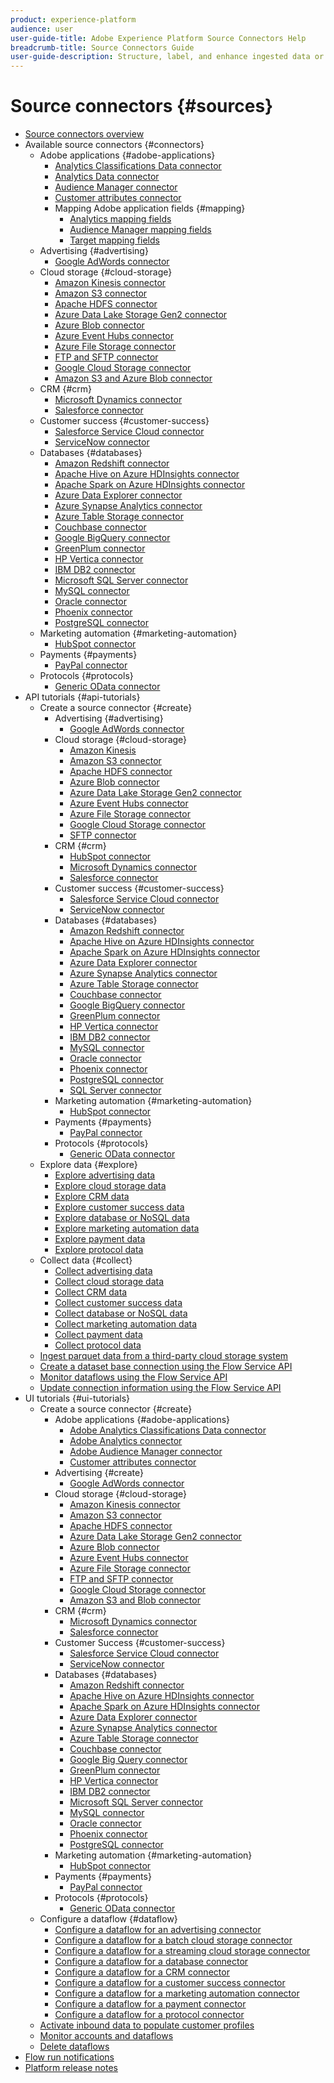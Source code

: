 ```yaml
---
product: experience-platform
audience: user
user-guide-title: Adobe Experience Platform Source Connectors Help
breadcrumb-title: Source Connectors Guide
user-guide-description: Structure, label, and enhance ingested data or ingest data from a variety of sources such as Adobe applications, cloud-based storage, databases, and many others.
---
```


# Source connectors {#sources}

- [Source connectors overview](home.md)
- Available source connectors {#connectors}
  - Adobe applications {#adobe-applications}
    - [Analytics Classifications Data connector](connectors/adobe-applications/classifications.md)
    - [Analytics Data connector](connectors/adobe-applications/analytics.md)
    - [Audience Manager connector](connectors/adobe-applications/audience-manager.md)
    - [Customer attributes connector](connectors/adobe-applications/customer-attributes.md)
    - Mapping Adobe application fields {#mapping}
      - [Analytics mapping fields](connectors/adobe-applications/mapping/analytics.md)
      - [Audience Manager mapping fields](connectors/adobe-applications/mapping/audience-manager.md)
      - [Target mapping fields](connectors/adobe-applications/mapping/target.md)
  - Advertising {#advertising}
    - [Google AdWords connector](connectors/advertising/ads.md)
  - Cloud storage {#cloud-storage}
    - [Amazon Kinesis connector](connectors/cloud-storage/kinesis.md)
    - [Amazon S3 connector](connectors/cloud-storage/s3.md)
    - [Apache HDFS connector](connectors/cloud-storage/hdfs.md)
    - [Azure Data Lake Storage Gen2 connector](connectors/cloud-storage/adls-gen2.md)
    - [Azure Blob connector](connectors/cloud-storage/blob.md)
    - [Azure Event Hubs connector](connectors/cloud-storage/eventhub.md)
    - [Azure File Storage connector](connectors/cloud-storage/azure-file-storage.md)
    - [FTP and SFTP connector](connectors/cloud-storage/ftp-sftp.md)
    - [Google Cloud Storage connector](connectors/cloud-storage/google-cloud-storage.md)
    - [Amazon S3 and Azure Blob connector](connectors/cloud-storage/blob-s3.md)
  - CRM {#crm}
    - [Microsoft Dynamics connector](connectors/crm/ms-dynamics.md)
    - [Salesforce connector](connectors/crm/salesforce.md)
  - Customer success {#customer-success}
    - [Salesforce Service Cloud connector](connectors/customer-success/salesforce-service-cloud.md)
    - [ServiceNow connector](connectors/customer-success/servicenow.md)
  - Databases {#databases}
    - [Amazon Redshift connector](connectors/databases/redshift.md)
    - [Apache Hive on Azure HDInsights connector](connectors/databases/hive.md)
    - [Apache Spark on Azure HDInsights connector](connectors/databases/spark.md)
    - [Azure Data Explorer connector](connectors/databases/data-explorer.md)
    - [Azure Synapse Analytics connector](connectors/databases/synapse-analytics.md)
    - [Azure Table Storage connector](connectors/databases/ats.md)
    - [Couchbase connector](connectors/databases/couchbase.md)
    - [Google BigQuery connector](connectors/databases/bigquery.md)
    - [GreenPlum connector](connectors/databases/greenplum.md)
    - [HP Vertica connector](connectors/databases/hp-vertica.md)
    - [IBM DB2 connector](connectors/databases/ibm-db2.md)
    - [Microsoft SQL Server connector](connectors/databases/sql-server.md)
    - [MySQL connector](connectors/databases/mysql.md)
    - [Oracle connector](connectors/databases/oracle.md)
    - [Phoenix connector](connectors/databases/phoenix.md)
    - [PostgreSQL connector](connectors/databases/postgres.md)
  - Marketing automation {#marketing-automation}
    - [HubSpot connector](connectors/marketing-automation/hubspot.md)
  - Payments {#payments}
    - [PayPal connector](connectors/payments/paypal.md)
  - Protocols {#protocols}
    - [Generic OData connector](connectors/protocols/odata.md)
- API tutorials {#api-tutorials}
  - Create a source connector {#create}
    - Advertising {#advertising}
      - [Google AdWords connector](tutorials/api/create/advertising/ads.md)
    - Cloud storage {#cloud-storage}
      - [Amazon Kinesis](tutorials/api/create/cloud-storage/kinesis.md)
      - [Amazon S3 connector](tutorials/api/create/cloud-storage/s3.md)
      - [Apache HDFS connector](tutorials/api/create/cloud-storage/hdfs.md)
      - [Azure Blob connector](tutorials/api/create/cloud-storage/blob.md)
      - [Azure Data Lake Storage Gen2 connector](tutorials/api/create/cloud-storage/adls-gen2.md)
      - [Azure Event Hubs connector](tutorials/api/create/cloud-storage/eventhub.md)
      - [Azure File Storage connector](tutorials/api/create/cloud-storage/azure-file-storage.md)
      - [Google Cloud Storage connector](tutorials/api/create/cloud-storage/google.md)
      - [SFTP connector](tutorials/api/create/cloud-storage/sftp.md)
    - CRM {#crm}
      - [HubSpot connector](tutorials/api/create/crm/hubspot.md)
      - [Microsoft Dynamics connector](tutorials/api/create/crm/ms-dynamics.md)
      - [Salesforce connector](tutorials/api/create/crm/salesforce.md)
    - Customer success {#customer-success}
      - [Salesforce Service Cloud connector](tutorials/api/create/customer-success/salesforce-service-cloud.md)
      - [ServiceNow connector](tutorials/api/create/customer-success/servicenow.md)
    - Databases {#databases}
      - [Amazon Redshift connector](tutorials/api/create/databases/redshift.md)
      - [Apache Hive on Azure HDInsights connector](tutorials/api/create/databases/hive.md)
      - [Apache Spark on Azure HDInsights connector](tutorials/api/create/databases/spark.md)
      - [Azure Data Explorer connector](tutorials/api/create/databases/data-explorer.md)
      - [Azure Synapse Analytics connector](tutorials/api/create/databases/synapse-analytics.md)
      - [Azure Table Storage connector](tutorials/api/create/databases/ats.md)
      - [Couchbase connector](tutorials/api/create/databases/couchbase.md)
      - [Google BigQuery connector](tutorials/api/create/databases/bigquery.md)
      - [GreenPlum connector](tutorials/api/create/databases/greenplum.md)
      - [HP Vertica connector](tutorials/api/create/databases/hp-vertica.md)
      - [IBM DB2 connector](tutorials/api/create/databases/ibm-db2.md)
      - [MySQL connector](tutorials/api/create/databases/mysql.md)
      - [Oracle connector](tutorials/api/create/databases/oracle.md)
      - [Phoenix connector](tutorials/api/create/databases/phoenix.md)
      - [PostgreSQL connector](tutorials/api/create/databases/postgres.md)
      - [SQL Server connector](tutorials/api/create/databases/sql-server.md)
    - Marketing automation {#marketing-automation}
      - [HubSpot connector](tutorials/api/create/marketing-automation/hubspot.md)
    - Payments {#payments}
      - [PayPal connector](tutorials/api/create/payments/paypal.md)
    - Protocols {#protocols}
      - [Generic OData connector](tutorials/api/create/protocols/odata.md)
  - Explore data {#explore}
    - [Explore advertising data](tutorials/api/explore/advertising.md)
    - [Explore cloud storage data](tutorials/api/explore/cloud-storage.md)
    - [Explore CRM data](tutorials/api/explore/crm.md)
    - [Explore customer success data](tutorials/api/explore/customer-success.md)
    - [Explore database or NoSQL data](tutorials/api/explore/database-nosql.md)
    - [Explore marketing automation data](tutorials/api/explore/marketing-automation.md)
    - [Explore payment data](tutorials/api/explore/payments.md)
    - [Explore protocol data](tutorials/api/explore/protocols.md)
  - Collect data {#collect}
    - [Collect advertising data](tutorials/api/collect/advertising.md)
    - [Collect cloud storage data](tutorials/api/collect/cloud-storage.md)
    - [Collect CRM data](tutorials/api/collect/crm.md)
    - [Collect customer success data](tutorials/api/collect/customer-success.md)
    - [Collect database or NoSQL data](tutorials/api/collect/database-nosql.md)
    - [Collect marketing automation data](tutorials/api/collect/marketing-automation.md)
    - [Collect payment data](tutorials/api/collect/payments.md)
    - [Collect protocol data](tutorials/api/collect/protocols.md)
  - [Ingest parquet data from a third-party cloud storage system](tutorials/api/cloud-storage-parquet.md)
  - [Create a dataset base connection using the Flow Service API](tutorials/api/create-dataset-base-connection.md)
  - [Monitor dataflows using the Flow Service API](tutorials/api/monitor.md)
  - [Update connection information using the Flow Service API](tutorials/api/update.md)
- UI tutorials {#ui-tutorials}
  - Create a source connector {#create}
    - Adobe applications {#adobe-applications}
      - [Adobe Analytics Classifications Data connector](tutorials/ui/create/adobe-applications/classifications.md)
      - [Adobe Analytics connector](tutorials/ui/create/adobe-applications/analytics.md)
      - [Adobe Audience Manager connector](tutorials/ui/create/adobe-applications/audience-manager.md)
      - [Customer attributes connector](tutorials/ui/create/adobe-applications/customer-attributes.md)
    - Advertising {#create}
      - [Google AdWords connector](tutorials/ui/create/advertising/ads.md)
    - Cloud storage {#cloud-storage}
      - [Amazon Kinesis connector](tutorials/ui/create/cloud-storage/kinesis.md)
      - [Amazon S3 connector](tutorials/ui/create/cloud-storage/s3.md)
      - [Apache HDFS connector](tutorials/ui/create/cloud-storage/hdfs.md)
      - [Azure Data Lake Storage Gen2 connector](tutorials/ui/create/cloud-storage/adls-gen2.md)
      - [Azure Blob connector](tutorials/ui/create/cloud-storage/blob.md)
      - [Azure Event Hubs connector](tutorials/ui/create/cloud-storage/eventhub.md)
      - [Azure File Storage connector](tutorials/ui/create/cloud-storage/azure-file-storage.md)
      - [FTP and SFTP connector](tutorials/ui/create/cloud-storage/ftp-sftp.md)
      - [Google Cloud Storage connector](tutorials/ui/create/cloud-storage/google-cloud-storage.md)
      - [Amazon S3 and Blob connector](tutorials/ui/create/cloud-storage/blob-s3.md)
    - CRM {#crm}
      - [Microsoft Dynamics connector](tutorials/ui/create/crm/dynamics.md)
      - [Salesforce connector](tutorials/ui/create/crm/salesforce.md)
    - Customer Success {#customer-success}
      - [Salesforce Service Cloud connector](tutorials/ui/create/customer-success/salesforce-service-cloud.md)
      - [ServiceNow connector](tutorials/ui/create/customer-success/servicenow.md)
    - Databases {#databases}
      - [Amazon Redshift connector](tutorials/ui/create/databases/redshift.md)
      - [Apache Hive on Azure HDInsights connector](tutorials/ui/create/databases/hive.md)
      - [Apache Spark on Azure HDInsights connector](tutorials/ui/create/databases/spark.md)
      - [Azure Data Explorer connector](tutorials/ui/create/databases/data-explorer.md)
      - [Azure Synapse Analytics connector](tutorials/ui/create/databases/synapse-analytics.md)
      - [Azure Table Storage connector](tutorials/ui/create/databases/ats.md)
      - [Couchbase connector](tutorials/ui/create/databases/couchbase.md)
      - [Google Big Query connector](tutorials/ui/create/databases/bigquery.md)
      - [GreenPlum connector](tutorials/ui/create/databases/greenplum.md)
      - [HP Vertica connector](tutorials/ui/create/databases/hp-vertica.md)
      - [IBM DB2 connector](tutorials/ui/create/databases/ibm-db2.md)
      - [Microsoft SQL Server connector](tutorials/ui/create/databases/sql-server.md)
      - [MySQL connector](tutorials/ui/create/databases/mysql.md)
      - [Oracle connector](tutorials/ui/create/databases/oracle.md)
      - [Phoenix connector](tutorials/ui/create/databases/phoenix.md)
      - [PostgreSQL connector](tutorials/ui/create/databases/postgres.md)
    - Marketing automation {#marketing-automation}
      - [HubSpot connector](tutorials/ui/create/marketing-automation/hubspot.md)
    - Payments {#payments}
      - [PayPal connector](tutorials/ui/create/payments/paypal.md)
    - Protocols {#protocols}
      - [Generic OData connector](tutorials/ui/create/protocols/odata.md)
  - Configure a dataflow {#dataflow}
    - [Configure a dataflow for an advertising connector](tutorials/ui/dataflow/advertising.md)
    - [Configure a dataflow for a batch cloud storage connector](tutorials/ui/dataflow/batch/cloud-storage.md)
    - [Configure a dataflow for a streaming cloud storage connector](tutorials/ui/dataflow/streaming/cloud-storage-streaming.md)
    - [Configure a dataflow for a database connector](tutorials/ui/dataflow/databases.md)
    - [Configure a dataflow for a CRM connector](tutorials/ui/dataflow/crm.md)
    - [Configure a dataflow for a customer success connector](tutorials/ui/dataflow/customer-success.md)
    - [Configure a dataflow for a marketing automation connector](tutorials/ui/dataflow/marketing-automation.md)
    - [Configure a dataflow for a payment connector](tutorials/ui/dataflow/payments.md)
    - [Configure a dataflow for a protocol connector](tutorials/ui/dataflow/protocols.md)
  - [Activate inbound data to populate customer profiles](tutorials/ui/profile.md)
  - [Monitor accounts and dataflows](tutorials/ui/monitor.md)
  - [Delete dataflows](tutorials/ui/delete.md)
- [Flow run notifications](notifications.md)
- [Platform release notes](https://www.adobe.com/go/platform-release-notes-en)
